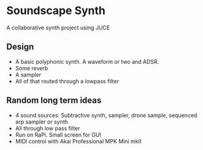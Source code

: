 # Soundscape Synth
A collaborative synth project using JUCE
## Design
 - A basic polyphonic synth. A waveform or two and ADSR.
 - Some reverb
 - A sampler
 - All of that routed through a lowpass filter

## Random long term ideas
 - 4 sound sources: Subtractive synth, sampler, drone sample, sequenced arp sampler or synth
 - All through low pass filter
 - Run on RaPi. Small screen for GUI
 - MIDI control with Akai Professional MPK Mini mkII 
